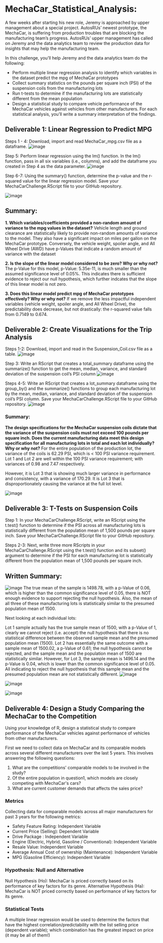 # MechaCar_Statistical_Analysis:

A few weeks after starting his new role, Jeremy is approached by upper management about a special project. AutosRUs’ newest prototype, the MechaCar, is suffering from production troubles that are blocking the manufacturing team’s progress. AutosRUs’ upper management has called on Jeremy and the data analytics team to review the production data for insights that may help the manufacturing team.

In this challenge, you’ll help Jeremy and the data analytics team do the following:

* Perform multiple linear regression analysis to identify which variables in the dataset predict the mpg of MechaCar prototypes
* Collect summary statistics on the pounds per square inch (PSI) of the suspension coils from the manufacturing lots
* Run t-tests to determine if the manufacturing lots are statistically different from the mean population
* Design a statistical study to compare vehicle performance of the MechaCar vehicles against vehicles from other manufacturers. For each statistical analysis, you’ll write a summary interpretation of the findings.

## Deliverable 1: Linear Regression to Predict MPG
Steps 1 - 4: Download, import and read MechaCar_mpg.csv file as a dataframe.
![image](https://user-images.githubusercontent.com/104685001/185924817-0489f52c-658e-40f4-a058-fbe81f5ae899.png)

Step 5: Perform linear regression using the lm() function. In the lm() function, pass in all six variables (i.e., columns), and add the dataframe you created in Step 4 as the data parameter.
![image](https://user-images.githubusercontent.com/104685001/185925091-d36aa81d-9d43-4b80-a283-21f07c743d5a.png)

Step 6-7: Using the summary() function, determine the p-value and the r-squared value for the linear regression model. 
Save your MechaCarChallenge.RScript file to your GitHub repository.

![image](https://user-images.githubusercontent.com/104685001/185925362-98f74755-3b57-4efc-9a4f-8ddd32ed5eb1.png)

## Summary:
**1. Which variables/coefficients provided a non-random amount of variance to the mpg values in the dataset?**
Vehicle length and ground clearance are statistically likely to provide non-random amounts of variance to the model. They also have a significant impact on miles per gallon on the MechaCar prototype. Conversely, the vehicle weight, spoiler angle, and All Wheel Drive (AWD) have p-Values that indicate a random amount of variance with the dataset

**2. Is the slope of the linear model considered to be zero? Why or why not?**
The p-Value for this model, p-Value: 5.35e-11, is much smaller than the assumed significance level of 0.05%. This indicates there is sufficient evidence to reject our null hypothesis, which further indcates that the slope of this linear model is not zero.

**3. Does this linear model predict mpg of MechaCar prototypes effectively? Why or why not?**
If we remove the less impactful independent variables (vehicle weight, spoiler angle, and All Wheel Drive), the predictability does decrease, but not drastically: the r-squared value falls from 0.7149 to 0.674.

## Deliverable 2: Create Visualizations for the Trip Analysis
Steps 1-2: Download, import and read in the Suspension_Coil.csv file as a table.
![image](https://user-images.githubusercontent.com/104685001/185927577-8970bbd7-db8c-48b1-b7b1-412bcb3e7ee2.png)

Step 3: Write an RScript that creates a total_summary dataframe using the summarize() function to get the mean, median, variance, and standard deviation of the suspension coil’s PSI column
![image](https://user-images.githubusercontent.com/104685001/185927752-80b7723f-1d61-4e20-a408-59eaf673dcf7.png)

Steps 4-5: Write an RScript that creates a lot_summary dataframe using the group_by() and the summarize() functions to group each manufacturing lot by the mean, median, variance, and standard deviation of the suspension coil’s PSI column. Save your MechaCarChallenge.RScript file to your GitHub repository.
![image](https://user-images.githubusercontent.com/104685001/185927901-3f3d9ce6-9e07-421b-9bdb-7c57ef8520f3.png)

### Summary:
**The design specifications for the MechaCar suspension coils dictate that the variance of the suspension coils must not exceed 100 pounds per square inch. Does the current manufacturing data meet this design specification for all manufacturing lots in total and each lot individually? Why or why not?**
For the entire population of the production lot, the variance of the coils is 62.29 PSI, which is < 100 PSI variance requirement.
Lot 1 and Lot 2 are well within the 100 PSI variance requirement; with variances of 0.98 and 7.47 respectively. 

However, it is Lot 3 that is showing much larger variance in performance and consistency, with a variance of 170.29. 
It is Lot 3 that is disproportionately causing the variance at the full lot level.

![image](https://user-images.githubusercontent.com/104685001/185928709-c1745f73-01b0-4eca-b7a2-a52024950856.png)

## Deliverable 3: T-Tests on Suspension Coils
Step 1: In your MechaCarChallenge.RScript, write an RScript using the t.test() function to determine if the PSI across all manufacturing lots is statistically different from the population mean of 1,500 pounds per square inch. Save your MechaCarChallenge.RScript file to your GitHub repository.

Steps 2-3: Next, write three more RScripts in your MechaCarChallenge.RScript using the t.test() function and its subset() argument to determine if the PSI for each manufacturing lot is statistically different from the population mean of 1,500 pounds per square inch.

## Written Summary:
![image](https://user-images.githubusercontent.com/104685001/185936951-e0a15b63-5ba2-49c4-9e95-69b72916ddaf.png)
The true mean of the sample is 1498.78, with a p-Value of 0.06, which is higher than the common significance level of 0.05, there is NOT enough evidence to support rejecting the null hypothesis. Also, the mean of all three of these manufacturing lots is statistically similar to the presumed population mean of 1500.

Next looking at each individual lots:

Lot 1 sample actually has the true sample mean of 1500, with a p-Value of 1, clearly we cannot reject (i.e. accept) the null hypothesis that there is no statistical difference between the observed sample mean and the presumed population mean (1500).
Lot 2 has essentially the same outcome with a sample mean of 1500.02, a p-Value of 0.61; the null hypothesis cannot be rejected, and the sample mean and the population mean of 1500 are statistically similar.
However, for Lot 3, the sample mean is 1496.14 and the p-Value is 0.04, which is lower than the common significance level of 0.05. All indicating to reject the null hypothesis that this sample mean and the presumed population mean are not statistically different.
![image](https://user-images.githubusercontent.com/104685001/185937152-a2303bce-bf14-4f6b-a378-5174f50de4af.png)

![image](https://user-images.githubusercontent.com/104685001/185937245-40f47ec5-d5c4-4568-ac42-9a602fa498b8.png)

![image](https://user-images.githubusercontent.com/104685001/185937323-08aa6c6a-efde-4ed4-94fa-8711e5f63fcb.png)

## Deliverable 4: Design a Study Comparing the MechaCar to the Competition
Using your knowledge of R, design a statistical study to compare performance of the MechaCar vehicles against performance of vehicles from other manufacturers.

First we need to collect data on MechaCar and its comparable models across several different manufacturers over the last 5 years.
This involves answering the following questions:

1. What are the competitions' comparable models to be involved in the study?
2. Of the entire population in question1, which models are closely competing with MechaCar's cars?
3. What are current customer demands that affects the sales price?

### Metrics
Collecting data for comparable models across all major manufacturers for past 3 years for the following metrics:

* Safety Feature Rating: Independent Variable
* Current Price (Selling): Dependent Variable
* Drive Package : Independent Variable
* Engine (Electric, Hybrid, Gasoline / Conventional): Independent Variable
* Resale Value: Independent Variable
* Average Annual Cost of ownership (Maintenance): Independent Variable
* MPG (Gasoline Efficiency): Independent Variable

### Hypothesis: Null and Alternative
Null Hypothesis (Ho): MechaCar is priced correctly based on its performance of key factors for its genre.
Alternative Hypothesis (Ha): MechaCar is NOT priced correctly based on performance of key factors for its genre.

### Statistical Tests
A multiple linear regression would be used to determine the factors that have the highest correlation/predictability with the list selling price (dependent variable); which combination has the greatest impact on price (it may be all of them!)
